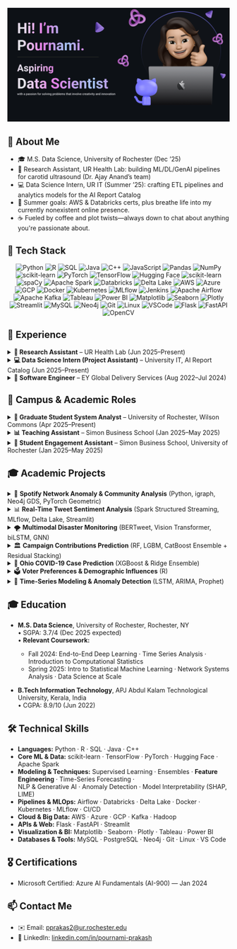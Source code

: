 <!-- ==================== Header / Introduction ==================== -->
<p align="center">
  <img
    src="Make%20your%20README.png" 
    alt="Hi! I’m Pournami" 
    width="800"
  />
</p>


<!-- ==================== About Me ==================== -->

## 📖 About Me
- 🎓 M.S. Data Science, University of Rochester (Dec ’25)  
- 🔬 Research Assistant, UR Health Lab: building ML/DL/GenAI pipelines for carotid ultrasound (Dr. Ajay Anand’s team)  
- 💻 Data Science Intern, UR IT (Summer ’25): crafting ETL pipelines and analytics models for the AI Report Catalog  
- 🌱 Summer goals: AWS & Databricks certs, plus breathe life into my currently nonexistent online presence.  
- ☕ Fueled by coffee and plot twists—always down to chat about anything you're passionate about.



<!-- ==================== Tech Stack Badges ==================== -->
## 🔧 Tech Stack

<p align="center">
  <!-- Programming Languages -->
  <img src="https://img.shields.io/badge/Python-3776AB?logo=python&logoColor=white" alt="Python" />
  <img src="https://img.shields.io/badge/R-276DC3?logo=r&logoColor=white" alt="R" />
  <img src="https://img.shields.io/badge/SQL-00758F?logo=postgresql&logoColor=white" alt="SQL" />
  <img src="https://img.shields.io/badge/Java-007396?logo=java&logoColor=white" alt="Java" />
  <img src="https://img.shields.io/badge/C++-00599C?logo=c%2B%2B&logoColor=white" alt="C++" />
  <img src="https://img.shields.io/badge/JavaScript-F7DF1E?logo=javascript&logoColor=black" alt="JavaScript" />
  
  <!-- Data Science & ML -->
  <img src="https://img.shields.io/badge/Pandas-150458?logo=pandas&logoColor=white" alt="Pandas" />
  <img src="https://img.shields.io/badge/NumPy-013243?logo=numpy&logoColor=white" alt="NumPy" />
  <img src="https://img.shields.io/badge/scikit--learn-F7931E?logo=scikit-learn&logoColor=white" alt="scikit-learn" />
  <img src="https://img.shields.io/badge/PyTorch-EE4C2C?logo=pytorch&logoColor=white" alt="PyTorch" />
  <img src="https://img.shields.io/badge/TensorFlow-FF6F00?logo=tensorflow&logoColor=white" alt="TensorFlow" />
  <img src="https://img.shields.io/badge/Hugging_Face-FF6DA1?logo=huggingface&logoColor=white" alt="Hugging Face" />
  <img src="https://img.shields.io/badge/scikit--learn-F7931E?logo=scikit-learn&logoColor=white" alt="scikit-learn" />
  <img src="https://img.shields.io/badge/SpaCy-405FF9?logo=spaCy&logoColor=white" alt="spaCy" />
  <img src="https://img.shields.io/badge/Apache_Spark-FF6F00?logo=apache-spark&logoColor=white" alt="Apache Spark" />
  
  <!-- Data Engineering & MLOps -->
  <img src="https://img.shields.io/badge/Databricks-FF2C3E?logo=databricks&logoColor=white" alt="Databricks" />
  <img src="https://img.shields.io/badge/Delta_Lake-00BFA5?logo=databricks&logoColor=white" alt="Delta Lake" />
  <img src="https://img.shields.io/badge/AWS-232F3E?logo=amazon-aws&logoColor=white" alt="AWS" />
  <img src="https://img.shields.io/badge/Azure-0078D4?logo=microsoft-azure&logoColor=white" alt="Azure" />
  <img src="https://img.shields.io/badge/Google_Cloud-4285F4?logo=google-cloud&logoColor=white" alt="GCP" />
  <img src="https://img.shields.io/badge/Docker-2496ED?logo=docker&logoColor=white" alt="Docker" />
  <img src="https://img.shields.io/badge/Kubernetes-326CE5?logo=kubernetes&logoColor=white" alt="Kubernetes" />
  <img src="https://img.shields.io/badge/MLflow-11A29B?logo=mlflow&logoColor=white" alt="MLflow" />
  <img src="https://img.shields.io/badge/Jenkins-D24939?logo=jenkins&logoColor=white" alt="Jenkins" />
  <img src="https://img.shields.io/badge/Airflow-017CEE?logo=apache-airflow&logoColor=white" alt="Apache Airflow" />
  <img src="https://img.shields.io/badge/Kafka-231F20?logo=apache-kafka&logoColor=white" alt="Apache Kafka" />
  
  <!-- Data Visualization & BI -->
  <img src="https://img.shields.io/badge/Tableau-EB6B56?logo=tableau&logoColor=white" alt="Tableau" />
  <img src="https://img.shields.io/badge/Power_BI-F2C811?logo=power-bi&logoColor=black" alt="Power BI" />
  <img src="https://img.shields.io/badge/Matplotlib-11557C?logo=matplotlib&logoColor=white" alt="Matplotlib" />
  <img src="https://img.shields.io/badge/Seaborn-4C72B0?logo=seaborn&logoColor=white" alt="Seaborn" />
  <img src="https://img.shields.io/badge/Plotly-3F4F75?logo=plotly&logoColor=white" alt="Plotly" />
  <img src="https://img.shields.io/badge/Streamlit-FF4E30?logo=streamlit&logoColor=white" alt="Streamlit" />
  
  <!-- Databases & Tools -->
  <img src="https://img.shields.io/badge/MySQL-4479A1?logo=mysql&logoColor=white" alt="MySQL" />
  <img src="https://img.shields.io/badge/Neo4j-2F9B76?logo=neo4j&logoColor=white" alt="Neo4j" />
  <img src="https://img.shields.io/badge/Git-F1502F?logo=git&logoColor=white" alt="Git" />
  <img src="https://img.shields.io/badge/Linux-FCC624?logo=linux&logoColor=white" alt="Linux" />
  <img src="https://img.shields.io/badge/VSCode-007ACC?logo=visual-studio-code&logoColor=white" alt="VSCode" />
  <img src="https://img.shields.io/badge/Flask-000000?logo=flask&logoColor=white" alt="Flask" />
  <img src="https://img.shields.io/badge/FastAPI-009688?logo=fastapi&logoColor=white" alt="FastAPI" />
  <img src="https://img.shields.io/badge/OpenCV-5C3EE8?logo=opencv&logoColor=white" alt="OpenCV" />
</p>


## 💼 Experience

<details>
<summary><strong>🔬 Research Assistant</strong> – UR Health Lab (Jun 2025–Present)</summary>

- Develop end-to-end ML/DL/GenAI pipelines for carotid ultrasound analysis (PyTorch, TensorFlow, scikit-learn) with custom preprocessing (OpenCV, NumPy)  
- Fuse tabular data and unstructured clinical notes via Prompt Engineering & RAG (LangChain) into hybrid predictive models  
- Track experiments, manage model versions, and deploy reproducible research environments using MLflow, Docker, and Azure DevOps  
- Architect cross-validation schemes, hyperparameter tuning, and performance benchmarks to ensure robust model evaluation  

</details>

<details>
<summary><strong>💻 Data Science Intern (Project Assistant)</strong> – University IT, AI Report Catalog (Jun 2025–Present)</summary>

- Engineer ETL/data-integration workflows (Python, SQL, Airflow) against the University Data Warehouse (CDS-DWH)  
- Conduct feature engineering and exploratory analysis (Pandas, NumPy), then build and deploy predictive analytics dashboards (Streamlit, Flask)  
- Implement pipeline monitoring, alerting (Airflow sensors), and performance tuning for reliable data ingestion  
- Containerize services with Docker and automate CI/CD (GitHub Actions) for dashboard/model deployments  

</details>

<details>
<summary><strong>🧠 Software Engineer</strong> – EY Global Delivery Services (Aug 2022–Jul 2024)</summary>

- Delivered end-to-end, insights-driven solutions for e-commerce clients, leveraging data and NLP  
- Engineered production NLP pipelines (BERT, T5) for text summarization—cut processing time by 60%  
- Developed a Naïve Bayes fake-news detector with 90% precision to ensure content integrity  
- Architected CI/CD workflows (Selenium, TestNG, Jenkins, GitHub Actions)—boosted test throughput by 70% and halved pipeline failures  
- Built ARIMA & LSTM time-series forecasting models (MAPE < 5%) for financial data, improving prediction accuracy  

</details>


## 🏫 Campus & Academic Roles

<details>
<summary><strong>🧾 Graduate Student System Analyst</strong> – University of Rochester, Wilson Commons (Apr 2025–Present)</summary>

- Manage graduate-student organizations and CCC user workflows (logins, re-registrations, activity registrations)  
- Build & maintain web forms, generate reports/queries, and analyze engagement metrics to improve outreach  
- Develop and deliver trainings, presentations, and documentation for staff and student users  

</details>

<details>
<summary><strong>📊 Teaching Assistant</strong> – Simon Business School (Jan 2025–May 2025)</summary>

- Mentored 55+ students in SQL, Tableau, Power BI, and Python visualization (Matplotlib & Seaborn)  
- Led weekly office hours, supported ETL and database assignments  

</details>

<details>
<summary><strong>🎯 Student Engagement Assistant</strong> – Simon Business School, University of Rochester (Jan 2025–May 2025)</summary>

- Organized and managed student events, handled logistics, attendance tracking, and office data entry  
- Supported research and maintained inventory systems for efficient operations  

</details>


## 🎓 Academic Projects

<details>
<summary>🎵 <strong>Spotify Network Anomaly & Community Analysis</strong> (Python, igraph, Neo4j GDS, PyTorch Geometric)</summary>

<ul>
  <li>Built a 3.26M-node bipartite playlist–track graph and projected a 5K-node playlist network via Jaccard thresholding.</li>
  <li>Extracted structural features (degree, centrality, clustering, k-core) for LOF & GCAE anomaly scoring.</li>
  <li>Applied Louvain, Leiden, and Infomap community detection, evaluated with modularity, NMI, and ARI.</li>
  <li>Accelerated clustering via Neo4j GDS and retrained a GraphSAGE recommender for a 22% lift in Precision@10 and 30% reduction in recommendation inequality.</li>
</ul>
</details>

<details>
<summary>📊 <strong>Real-Time Tweet Sentiment Analysis</strong> (Spark Structured Streaming, MLflow, Delta Lake, Streamlit)</summary>

<ul>
  <li>Built a fault-tolerant Databricks pipeline ingesting live Twitter data into Delta tables.</li>
  <li>Applied BERT-based sentiment classification using MLflow-packaged Spark UDFs.</li>
  <li>Logged batch metrics and automated alerts via Airflow-style monitoring.</li>
  <li>Visualized sentiment and throughput trends using Streamlit + Plotly dashboard.</li>
</ul>
</details>

<details>
<summary>🌪️ <strong>Multimodal Disaster Monitoring</strong> (BERTweet, Vision Transformer, biLSTM, GNN)</summary>

<ul>
  <li>Fused Twitter text and image data using cross-attention and biLSTM with attention mechanisms.</li>
  <li>Scored post credibility using a Graph Neural Network.</li>
  <li>Deployed on AWS with Streamlit and Plotly heatmaps.</li>
  <li>Achieved 95% classification accuracy and reduced false positives by 22%.</li>
</ul>
</details>

<details>
<summary>🏛️ <strong>Campaign Contributions Prediction</strong> (RF, LGBM, CatBoost Ensemble + Residual Stacking)</summary>

<ul>
  <li>Engineered frequency/state-network features using Pandas and NetworkX.</li>
  <li>Built preprocessing with ColumnTransformer: imputation, encoding, and scaling.</li>
  <li>Blended RF, LightGBM, and CatBoost models using grid-search optimized weights.</li>
  <li>Used residual LightGBM to improve ensemble predictions.</li>
</ul>
</details>

<details>
<summary>🧬 <strong>Ohio COVID-19 Case Prediction</strong> (XGBoost & Ridge Ensemble)</summary>

<ul>
  <li>Modeled county-level daily case counts using a recursive XGBoost → Ridge stack.</li>
  <li>Integrated 100+ Twitter metrics, socioeconomic data, and PCA features.</li>
  <li>Achieved R² = 0.94115 on validation set.</li>
</ul>
</details>

<details>
<summary>🗳️ <strong>Voter Preferences & Demographic Influences</strong> (R)</summary>

<ul>
  <li>Analyzed FiveThirtyEight polling data and visualized with plots/maps.</li>
  <li>Applied two-way ANOVA and correlation tests to examine voter patterns.</li>
  <li>Forecasted swing-state sentiment shifts using time series models.</li>
</ul>
</details>

<details>
<summary>🧠 <strong>Time-Series Modeling & Anomaly Detection</strong> (LSTM, ARIMA, Prophet)</summary>

<ul>
  <li>Used LSTM autoencoders in PyTorch for ECG anomaly detection with 95% recall.</li>
  <li>Forecasted real-world time series using ARIMA, LSTM, and Prophet models.</li>
  <li>Benchmarked with MAPE/RMSE and tuned via grouped cross-validation.</li>
</ul>
</details>


<!-- ==================== Education ==================== -->
## 🎓 Education

- **M.S. Data Science**, University of Rochester, Rochester, NY  
  • SGPA: 3.7/4 (Dec 2025 expected)  
  • **Relevant Coursework:**  
    - Fall 2024: End-to-End Deep Learning · Time Series Analysis · Introduction to Computational Statistics  
    - Spring 2025: Intro to Statistical Machine Learning · Network Systems Analysis · Data Science at Scale  

- **B.Tech Information Technology**, APJ Abdul Kalam Technological University, Kerala, India  
  • CGPA: 8.9/10 (Jun 2022)  


<!-- ==================== Technical Skills ==================== -->
## 🛠️ Technical Skills

- **Languages:** Python · R · SQL · Java · C++  
- **Core ML & Data:** scikit-learn · TensorFlow · PyTorch · Hugging Face · Apache Spark  
- **Modeling & Techniques:**  Supervised Learning · Ensembles · **Feature Engineering** · Time-Series Forecasting ·  
  NLP & Generative AI · Anomaly Detection · Model Interpretability (SHAP, LIME)  
- **Pipelines & MLOps:** Airflow · Databricks · Delta Lake · Docker · Kubernetes · MLflow · CI/CD  
- **Cloud & Big Data:** AWS · Azure · GCP · Kafka · Hadoop  
- **APIs & Web:** Flask · FastAPI · Streamlit  
- **Visualization & BI:** Matplotlib · Seaborn · Plotly · Tableau · Power BI  
- **Databases & Tools:** MySQL · PostgreSQL · Neo4j · Git · Linux · VS Code  


<!-- ==================== Certifications ==================== -->
## 🎖️ Certifications
- Microsoft Certified: Azure AI Fundamentals (AI-900) — Jan 2024  


<!-- ==================== Contact ==================== -->
## 📫 Contact Me
- ✉️ Email: [pprakas2@ur.rochester.edu](mailto:pprakas2@ur.rochester.edu)  
- 🔗 LinkedIn: [linkedin.com/in/pournami-prakash](https://linkedin.com/in/pournami-prakash)  

